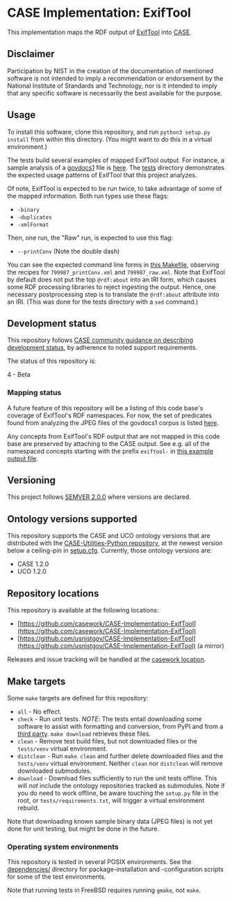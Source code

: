 # CASE Implementation: ExifTool

This implementation maps the RDF output of [ExifTool](https://exiftool.org/) into [CASE](https://caseontology.org/).


## Disclaimer

Participation by NIST in the creation of the documentation of mentioned software is not intended to imply a recommendation or endorsement by the National Institute of Standards and Technology, nor is it intended to imply that any specific software is necessarily the best available for the purpose.


## Usage

To install this software, clone this repository, and run `python3 setup.py install` from within this directory.  (You might want to do this in a virtual environment.)

The tests build several examples of mapped ExifTool output.  For instance, a sample analysis of a [govdocs1](https://digitalcorpora.org/corpora/files) file is [here](tests/govdocs1/files/799/987/analysis.json).  The [tests](tests/) directory demonstrates the expected usage patterns of ExifTool that this project analyzes.

Of note, ExifTool is expected to be run twice, to take advantage of some of the mapped information.  Both run types use these flags:

* `-binary`
* `-duplicates`
* `-xmlFormat`

Then, one run, the "Raw" run, is expected to use this flag:

* `--printConv` (Note the double dash)

You can see the expected command line forms in [this Makefile](tests/govdocs1/files/799/987/Makefile), observing the recipes for `799987_printConv.xml` and `799987_raw.xml`.  Note that ExifTool by default does not put the top `@rdf:about` into an IRI form, which causes some RDF processing libraries to reject ingesting the output.  Hence, one necessary postprocessing step is to translate the `@rdf:about` attribute into an IRI.  (This was done for the tests directory with a `sed` command.)


## Development status

This repository follows [CASE community guidance on describing development status](https://caseontology.org/resources/github_policies.html#development-statuses), by adherence to noted support requirements.

The status of this repository is:

4 - Beta


### Mapping status

A future feature of this repository will be a listing of this code base's coverage of ExifTool's RDF namespaces.  For now, the set of predicates found from analyzing the JPEG files of the govdocs1 corpus is listed [here](tests/govdocs1/predicates_discovered.txt).

Any concepts from ExifTool's RDF output that are not mapped in this code base are preserved by attaching to the CASE output.  See e.g. all of the namespaced concepts starting with the prefix `exiftool-` in [this example output file](tests/govdocs1/files/799/987/analysis.json).


## Versioning

This project follows [SEMVER 2.0.0](https://semver.org/) where versions are declared.


## Ontology versions supported

This repository supports the CASE and UCO ontology versions that are distributed with the [CASE-Utilities-Python repository](https://github.com/casework/CASE-Utilities-Python), at the newest version below a ceiling-pin in [setup.cfg](setup.cfg).  Currently, those ontology versions are:

* CASE 1.2.0
* UCO 1.2.0


## Repository locations

This repository is available at the following locations:
* [https://github.com/casework/CASE-Implementation-ExifTool](https://github.com/casework/CASE-Implementation-ExifTool)
* [https://github.com/usnistgov/CASE-Implementation-ExifTool](https://github.com/usnistgov/CASE-Implementation-ExifTool) (a mirror)

Releases and issue tracking will be handled at the [casework location](https://github.com/casework/CASE-Implementation-ExifTool).


## Make targets

Some `make` targets are defined for this repository:
* `all` - No effect.
* `check` - Run unit tests.  *NOTE*: The tests entail downloading some software to assist with formatting and conversion, from PyPI and from a [third party](https://github.com/edmcouncil/rdf-toolkit).  `make download` retrieves these files.
* `clean` - Remove test build files, but not downloaded files or the `tests/venv` virtual environment.
* `distclean` - Run `make clean` and further delete downloaded files and the `tests/venv` virtual environment.  Neither `clean` nor `distclean` will remove downloaded submodules.
* `download` - Download files sufficiently to run the unit tests offline.  This will *not* include the ontology repositories tracked as submodules.  Note if you do need to work offline, be aware touching the `setup.py` file in the root, or `tests/requirements.txt`, will trigger a virtual environment rebuild.

Note that downloading known sample binary data (JPEG files) is not yet done for unit testing, but might be done in the future.


### Operating system environments

This repository is tested in several POSIX environments.  See the [dependencies/](dependencies/) directory for package-installation and -configuration scripts for some of the test environments.

Note that running tests in FreeBSD requires running `gmake`, not `make`.
